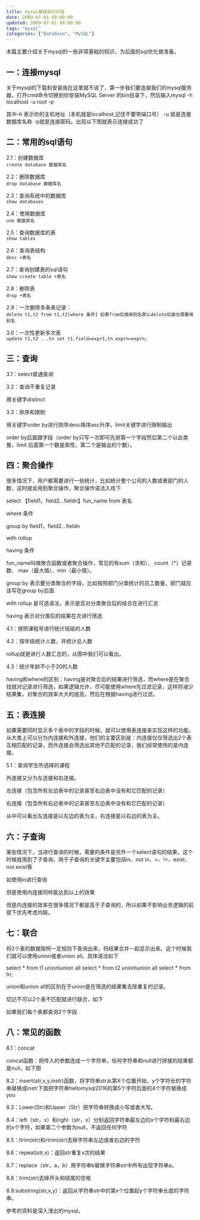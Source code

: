 ```yaml
---
title: mysql基础知识扫盲
date: 2009-07-01 08:00:00
updated: 2009-07-01 08:00:00
tags: "mysql"
categories: ["Database", "MySQL"]
---
```


本篇主要介绍关于mysql的一些非常基础的知识，为后面的sql优化做准备。

<!-- more -->

## 一：连接mysql

关于mysql的下载和安装我在这里就不说了，第一步我们要连接我们的mysql服务器，打开cmd命令切换到你安装MySQL Server 的bin目录下，然后输入mysql -h localhost -u root -p

其中-h 表示你的主机地址（本机就是localhost,记住不要带端口号） -u 就是连接数据库名称 -p就是连接密码。出现以下图就表示连接成功了

## 二：常用的sql语句

2.1：创建数据库  
`create database 数据库名`

2.2：删除数据库  
`drop database 数据库名`

2.3：查询系统中的数据库  
`show databases`

2.4：使用数据库  
`use 数据库名`

2.5：查询数据库的表  
`show tables`

2.6：查询表结构  
`desc +表名`

2.7：查询创建表的sql语句  
`show create table +表名`

2.8：删除表  
`drop +表名`

2.9：一次删除多条表记录：  
`delete t1,t2 from t1,t2[where 条件] 如果from后面用别名那么delete后面也需要用别名`

3.0：一次性更新多次表  
`update t1,t2 ...tn set t1.field=expr1,tn.exprn=exprn;`

## 三：查询

3.1：select普通查询

3.2：查询不重复记录

用关键字distinct

3.3：排序和限制

用关键字order by进行排序desc降序asc升序，limit关键字进行限制输出

order by后面跟字段（order by只写一次即可先排第一个字段然后第二个以此类推，limit 后面第一个数是索性，第二个是输出的个数）。

## 四：聚合操作

很多情况下，用户都需要进行一些统计，比如统计整个公司的人数或者部门的人数，这时就会用到聚合操作。聚合操作语法入戏下

select 【field1，field2...fieldn】fun_name from 表名

where 条件

group by field1，field2...fieldn

with rollup

having 条件

fun_name叫做聚合函数或者聚合操作，常见的有sum（求和）、 count（*）记录数、 max（最大值）、min（最小值）。

group by 表示要分类聚合的字段，比如按照部门分类统计的员工数量，部门就应该写在group by后面

with rollup 是可选语法，表示是否对分类聚合后的结合在进行汇总

having 表示对分类后的结果在次进行筛选

4.1：按照课程号进行统计班级的人数

4.2：按年级统计人数，并统计总人数

rollup就是进行人数汇总的，从图中我们可以看出。

4.3：统计年龄不小于20的人数

having和where的区别：having是对聚合后的结果进行筛选，而where是在聚合钱就对记录进行筛选，如果逻辑允许，尽可能使用where先过滤记录，这样将减少结果集，对聚合的效率大大的提高，然后在根据having进行过滤。

## 五：表连接

如果需要同时显示多个表中的字段的时候，就可以使用表连接来实现这样的功能。从大类上可以分为内连接和外连接，他们的主要区别是：内连接仅仅筛选出2个表互相匹配的记录，而外连接会筛选出其他不匹配的记录，我们经常使用的是内连接。

5.1：查询学生所选择的课程

外连接又分为左连接和右连接。

左连接（包含所有左边表中的记录甚至右边表中没有和它匹配的记录）

右连接（包含所有右边表中的记录甚至左边表中没有和它匹配的记录）

从中可以看出左连接是以左边的表为主，右连接是以右边的表为主。

## 六：子查询

某些情况下，当进行查询的时候，需要的条件是另外一个select语句的结果，这个时候就用到了子查询，用于子查询的关键字主要包括in、not in、=、!=、exist、not exist等

如使用in进行查询

但是使用内连接同样能达到以上的效果

但是内连接的效率在很多情况下都是高于子查询的，所以如果不影响业务逻辑的前提下优先考虑内联。

## 七：联合

将2个表的数据按照一定规则下查询出来，将结果合并一起显示出来。这个时候我们就可以使用union或者union all。具体语法如下

select * from t1 union\union all select * from t2 union\union all select * from tn;

union和union all的区别在于union是在筛选的结果集去除重复的记录。

切记不可以2个表不匹配就进行联合，如下

如果我们每个表都查询2个字段

## 八：常见的函数

8.1：concat

concat函数：把传入的参数连成一个字符串，任何字符串和null进行拼接的结果都是null，如下图

8.2：insert(str,x,y,instr)函数，将字符串str从第X个位置开始，y个字符长的字符串替换成instr下面把字符串hellomysql2016的第5个字符后面的4个字符替换成you

8.3：Lower(Str)和Upper（Str）把字符串转换成小写或者大写。

8.4：left（str，x）和right（str，x）分别返回字符串最左边的x个字符和最右边的x个字符，如果第二个参数为null，不返回任何字符

8.5：ltrim(str)和rtrim(str)去掉字符串左边或者右边的字符

8.6：repeat(str,x)：返回str重复x次的结果

8.7：replace（str，a，b）用字符串b替换字符串str中所有出现字符串a。

8.8：trim(str)去掉开头和结尾的空格

8.9:substring(str,x,y)：返回从字符串str中的第x个位置起y个字符串长度的字符串。

参考的资料是深入浅出的mysql。
